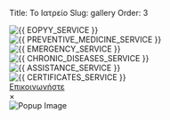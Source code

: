 Title: Το Ιατρείο
Slug: gallery
Order: 3

<div class="container section-padding"> 
	<div id="gallery">        
		<div class="isotope">
			<div class="item height14x cat-space">
				<div class="gallery-item">
					<img src="{{ SITEURL }}/{{ EOPYY_SERVICE_IMG }}" alt="{{ EOPYY_SERVICE }}" class="gallery-img" onclick="openPopup(this)"/>
                </div>
			</div><!-- /.item --> 
			<div class="item squire cat-aeronautics">
				<div class="gallery-item">
                    <img src="{{ SITEURL }}/{{ PREVENTIVE_MEDICINE_SERVICE_IMG }} " alt="{{ PREVENTIVE_MEDICINE_SERVICE }}" class="gallery-img" onclick="openPopup(this)"/>
                </div>
			</div><!-- /.item -->
			<div class="item squire cat-aeronautics">
				<div class="gallery-item">
					<img src="{{ SITEURL }}/{{ EMERGENCY_SERVICE_IMG }} " alt="{{ EMERGENCY_SERVICE }}" class="gallery-img" onclick="openPopup(this)"/>
				</div>
			</div><!-- /.item -->
			<div class="item squire cat-aeronautics">
				<div class="gallery-item">
					<img src="{{ SITEURL }}/{{ CHRONIC_DISEASES_SERVICE_IMG }} " alt="{{ CHRONIC_DISEASES_SERVICE }}" class="gallery-img" onclick="openPopup(this)"/>
				</div>
			</div><!-- /.item --> 
            <div class="item height14x cat-space">
				<div class="gallery-item">
					<img src="{{ SITEURL }}/{{ ASSISTANCE_SERVICE_IMG }} " alt="{{ ASSISTANCE_SERVICE }}" class="gallery-img" onclick="openPopup(this)"/>
				</div>
			</div><!-- /.item --> 
			<div class="item squire cat-aeronautics">
				<div class="gallery-item">
					<img src="{{ SITEURL }}/{{ CERTIFICATES_SERVICE_IMG }} " alt="{{ CERTIFICATES_SERVICE }}" class="gallery-img" onclick="openPopup(this)"/>
				</div>						
			</div><!-- /.item -->            
		</div><!-- /.isotope -->
        <a href="{{ SITEURL }}/pages/contact.html" > Επικοινωνήστε </a>
	</div><!--  /.gallery -->
    <!-- Popup Container -->
    <div id="popup-container" class="popup-container">
        <span class="close-btn" onclick="closePopup()">&times;</span>
        <div class="popup-content">
            <img id="popup-image" class="popup-image" alt="Popup Image">
        </div>
    </div>
</div>


